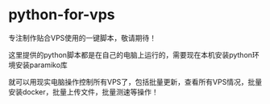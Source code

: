 # python-for-vps
专注制作贴合VPS使用的一键脚本，敬请期待！

这里提供的python脚本都是在自己的电脑上运行的，需要现在本机安装python环境安装paramiko库

就可以用现实电脑操作控制所有VPS了，包括批量更新，查看所有VPS情况，批量安装docker，批量上传文件，批量测速等操作！
